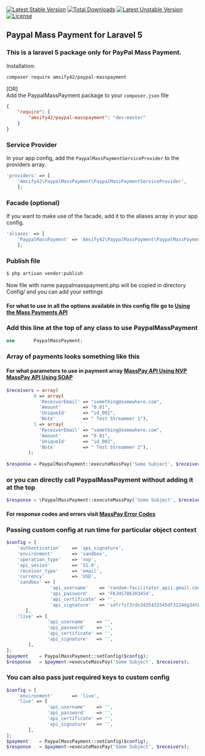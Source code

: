 [![Latest Stable Version](https://poser.pugx.org/amsify42/paypal-masspayment/v/stable)](https://packagist.org/packages/amsify42/paypal-masspayment)
[![Total Downloads](https://poser.pugx.org/amsify42/paypal-masspayment/downloads)](https://packagist.org/packages/amsify42/paypal-masspayment)
[![Latest Unstable Version](https://poser.pugx.org/amsify42/paypal-masspayment/v/unstable)](https://packagist.org/packages/amsify42/paypal-masspayment)
[![License](https://poser.pugx.org/amsify42/paypal-masspayment/license)](https://packagist.org/packages/amsify42/paypal-masspayment)

## Paypal Mass Payment for Laravel 5
### This is a laravel 5 package only for PayPal Mass Payment.


Installation:

```txt
composer require amsify42/paypal-masspayment
```
[OR]
<br/>
Add the PaypalMassPayment package to your `composer.json` file

```json
{
    "require": {
        "amsify42/paypal-masspayment": "dev-master"
    }
}
```

### Service Provider

In your app config, add the `PaypalMassPaymentServiceProvider` to the providers array.

```php
'providers' => [
    'Amsify42\PaypalMassPayment\PaypalMassPaymentServiceProvider',
    ];
```


### Facade (optional)

If you want to make use of the facade, add it to the aliases array in your app config.

```php
'aliases' => [
    'PaypalMassPayment'	=> 'Amsify42\PaypalMassPayment\PaypalMassPaymentFacade',
    ];
```

### Publish file

```bash
$ php artisan vendor:publish
```
Now file with name paypalmasspayment.php will be copied in directory Config/ and you can add your settings

#### For what to use in all the options available in this config file go to [Using the Mass Payments API](https://developer.paypal.com/docs/classic/mass-pay/integration-guide/MassPayUsingAPI/)


### Add this line at the top of any class to use PaypalMassPayment

```php
use       PaypalMassPayment;
```

### Array of payments looks something like this

#### For what parameters to use in payment array [MassPay API Using NVP](https://developer.paypal.com/docs/classic/mass-pay/integration-guide/MassPayUsingAPI/#id101DEJ0100A) [MassPay API Using SOAP](https://developer.paypal.com/docs/classic/mass-pay/integration-guide/MassPayUsingAPI/#id101DEE00EBL) 

```php
$receivers = array(
		  0 => array(
		    'ReceiverEmail' => "something@somewhere.com", 
		    'Amount'        => "0.01",
		    'UniqueId'      => "id_001", 
		    'Note'          => " Test Streammer 1"), 
		  1 => array(
		    'ReceiverEmail' => "something@somewhere.com",
		    'Amount'        => "0.01",
		    'UniqueId'      => "id_002", 
		    'Note'          => " Test Streammer 2"), 
		);
		
$response = PaypalMassPayment::executeMassPay('Some Subject', $receivers);
```

### or you can directly call PaypalMassPayment without adding it at the top

```php
$response = \PaypalMassPayment::executeMassPay('Some Subject', $receivers);
```
#### For response codes and errors visit [MassPay Error Codes](https://developer.paypal.com/docs/classic/mass-pay/integration-guide/MassPayUsingAPI/#id101DEN0B0E9) 

### Passing custom config at run time for particular object context
```php
$config = [
    'authentication'    => 'api_signature',
    'environment'       => 'sandbox',
    'operation_type'    => 'nvp',
    'api_vesion'        => '51.0',
    'receiver_type'     => 'email',
    'currency'          => 'USD',
    'sandbox' => [
		        'api_username'    => 'random-facilitator_api1.gmail.com',
		        'api_password'    => 'FKJHS786JH3454',
		        'api_certificate' => '',
		        'api_signature'   => 'sdfrfsf3rds3435432545df3124dg34tDFG#$sG23rfSD3',
	   ],
    'live' => [
		       'api_username'    => '',
		       'api_password'    => '',
		       'api_certificate' => '',    
		       'api_signature'   => '',
		],
];
$payment    = PaypalMassPayment::setConfig($config);
$response   = $payment->executeMassPay('Some Subject', $receivers);
```
### You can also pass just required keys to custom config
```php
$config = [
    'environment'       => 'live',
    'live' => [
		       'api_username'    => '',
		       'api_password'    => '',
		       'api_certificate' => '',    
		       'api_signature'   => '',
		],
];
$payment    = PaypalMassPayment::setConfig($config);
$response   = $payment->executeMassPay('Some Subject', $receivers);
```
